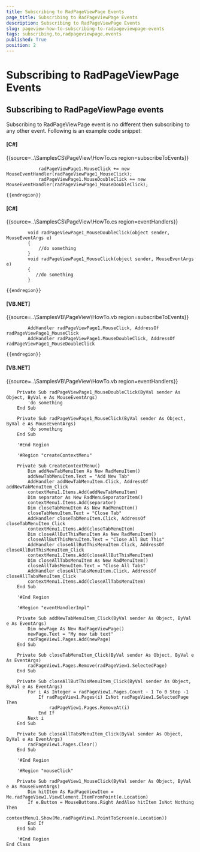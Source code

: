 ```yaml
---
title: Subscribing to RadPageViewPage Events
page_title: Subscribing to RadPageViewPage Events
description: Subscribing to RadPageViewPage Events
slug: pageview-how-to-subscribing-to-radpageviewpage-events
tags: subscribing,to,radpageviewpage,events
published: True
position: 2
---
```


# Subscribing to RadPageViewPage Events



## Subscribing to RadPageViewPage events

Subscribing to RadPageViewPage event is no different then subscribing to any other event. Following is an example code snippet:

#### __[C#]__

{{source=..\SamplesCS\PageView\HowTo.cs region=subscribeToEvents}}
	
	            radPageViewPage1.MouseClick += new MouseEventHandler(radPageViewPage1_MouseClick);
	            radPageViewPage1.MouseDoubleClick += new MouseEventHandler(radPageViewPage1_MouseDoubleClick);
	
	{{endregion}}



#### __[C#]__

{{source=..\SamplesCS\PageView\HowTo.cs region=eventHandlers}}
	
	        void radPageViewPage1_MouseDoubleClick(object sender, MouseEventArgs e)
	        {
	            //do something
	        }
	        void radPageViewPage1_MouseClick(object sender, MouseEventArgs e)
	        {
	           //do something
	        }
	
	{{endregion}}





#### __[VB.NET]__

{{source=..\SamplesVB\PageView\HowTo.vb region=subscribeToEvents}}
	
	        AddHandler radPageViewPage1.MouseClick, AddressOf radPageViewPage1_MouseClick
	        AddHandler radPageViewPage1.MouseDoubleClick, AddressOf radPageViewPage1_MouseDoubleClick
	
	{{endregion}}



#### __[VB.NET]__

{{source=..\SamplesVB\PageView\HowTo.vb region=eventHandlers}}
	
	    Private Sub radPageViewPage1_MouseDoubleClick(ByVal sender As Object, ByVal e As MouseEventArgs)
	        'do something
	    End Sub
	
	    Private Sub radPageViewPage1_MouseClick(ByVal sender As Object, ByVal e As MouseEventArgs)
	        'do something
	    End Sub
	
	    '#End Region
	
	    '#Region "createContextMenu"
	
	    Private Sub CreateContextMenu()
	        Dim addNewTabMenuItem As New RadMenuItem()
	        addNewTabMenuItem.Text = "Add New Tab"
	        AddHandler addNewTabMenuItem.Click, AddressOf addNewTabMenuItem_Click
	        contextMenu1.Items.Add(addNewTabMenuItem)
	        Dim separator As New RadMenuSeparatorItem()
	        contextMenu1.Items.Add(separator)
	        Dim closeTabMenuItem As New RadMenuItem()
	        closeTabMenuItem.Text = "Close Tab"
	        AddHandler closeTabMenuItem.Click, AddressOf closeTabMenuItem_Click
	        contextMenu1.Items.Add(closeTabMenuItem)
	        Dim closeAllButThisMenuItem As New RadMenuItem()
	        closeAllButThisMenuItem.Text = "Close All But This"
	        AddHandler closeAllButThisMenuItem.Click, AddressOf closeAllButThisMenuItem_Click
	        contextMenu1.Items.Add(closeAllButThisMenuItem)
	        Dim closeAllTabsMenuItem As New RadMenuItem()
	        closeAllTabsMenuItem.Text = "Close All Tabs"
	        AddHandler closeAllTabsMenuItem.Click, AddressOf closeAllTabsMenuItem_Click
	        contextMenu1.Items.Add(closeAllTabsMenuItem)
	    End Sub
	
	    '#End Region
	
	    '#Region "eventHandlerImpl"
	
	    Private Sub addNewTabMenuItem_Click(ByVal sender As Object, ByVal e As EventArgs)
	        Dim newPage As New RadPageViewPage()
	        newPage.Text = "My new tab text"
	        radPageView1.Pages.Add(newPage)
	    End Sub
	
	    Private Sub closeTabMenuItem_Click(ByVal sender As Object, ByVal e As EventArgs)
	        radPageView1.Pages.Remove(radPageView1.SelectedPage)
	    End Sub
	
	    Private Sub closeAllButThisMenuItem_Click(ByVal sender As Object, ByVal e As EventArgs)
	        For i As Integer = radPageView1.Pages.Count - 1 To 0 Step -1
	            If radPageView1.Pages(i) IsNot radPageView1.SelectedPage Then
	                radPageView1.Pages.RemoveAt(i)
	            End If
	        Next i
	    End Sub
	
	    Private Sub closeAllTabsMenuItem_Click(ByVal sender As Object, ByVal e As EventArgs)
	        radPageView1.Pages.Clear()
	    End Sub
	
	    '#End Region
	
	    '#Region "mouseClick"
	
	    Private Sub radPageView1_MouseClick(ByVal sender As Object, ByVal e As MouseEventArgs)
	        Dim hitItem As RadPageViewItem = Me.radPageView1.ViewElement.ItemFromPoint(e.Location)
	        If e.Button = MouseButtons.Right AndAlso hitItem IsNot Nothing Then
	            contextMenu1.Show(Me.radPageView1.PointToScreen(e.Location))
	        End If
	    End Sub
	
	    '#End Region
	End Class


